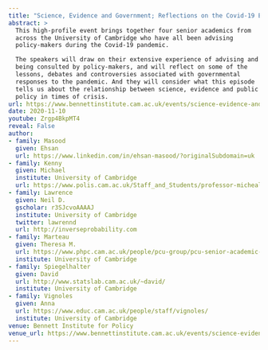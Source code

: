 ```yaml
---
title: "Science, Evidence and Government; Reflections on the Covid-19 Experience"
abstract: >
  This high-profile event brings together four senior academics from
  across the University of Cambridge who have all been advising
  policy-makers during the Covid-19 pandemic.

  The speakers will draw on their extensive experience of advising and
  being consulted by policy-makers, and will reflect on some of the
  lessons, debates and controversies associated with governmental
  responses to the pandemic. And they will consider what this episode
  tells us about the relationship between science, evidence and public
  policy in times of crisis.
url: https://www.bennettinstitute.cam.ac.uk/events/science-evidence-and-government/
date: 2020-11-10
youtube: Zrgp4BkpMT4
reveal: False
author:
- family: Masood
  given: Ehsan
  url: https://www.linkedin.com/in/ehsan-masood/?originalSubdomain=uk
- family: Kenny
  given: Michael
  institute: University of Cambridge
  url: https://www.polis.cam.ac.uk/Staff_and_Students/professor-micheal-kenny
- family: Lawrence
  given: Neil D.
  gscholar: r3SJcvoAAAAJ
  institute: University of Cambridge
  twitter: lawrennd
  url: http://inverseprobability.com
- family: Marteau
  given: Theresa M.
  url: https://www.phpc.cam.ac.uk/people/pcu-group/pcu-senior-academic-staff/theresa-marteau/
  institute: University of Cambridge
- family: Spiegelhalter
  given: David
  url: http://www.statslab.cam.ac.uk/~david/
  institute: University of Cambridge
- family: Vignoles
  given: Anna
  url: https://www.educ.cam.ac.uk/people/staff/vignoles/
  institute: University of Cambridge
venue: Bennett Institute for Policy
venue_url: https://www.bennettinstitute.cam.ac.uk/events/science-evidence-and-government/
---
```


